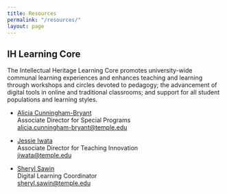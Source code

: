 ```yaml
---
title: Resources
permalink: "/resources/"
layout: page
---
```



## IH Learning Core

The Intellectual Heritage Learning Core promotes university-wide communal learning experiences and enhances teaching and learning through workshops and circles devoted to pedagogy; the advancement of digital tools in online and traditional classrooms; and support for all student populations and learning styles.

- [Alicia Cunningham-Bryant](http://www.temple.edu/ih/Cunningham-Bryant.html)  
Associate Director for Special Programs  
[alicia.cunningham-bryant@temple.edu](mailto:alicia.cunningham-bryant@temple.edu)

- [Jessie Iwata](http://www.cla.temple.edu/ih/Iwata.html)  
Associate Director for Teaching Innovation  
[jiwata@temple.edu](mailto:jiwata@temple.edu)

- [Sheryl Sawin](http://www.cla.temple.edu/ih/Sawin.html)  
Digital Learning Coordinator  
[sheryl.sawin@temple.edu](mailo:sheryl.sawin@temple.edu)
